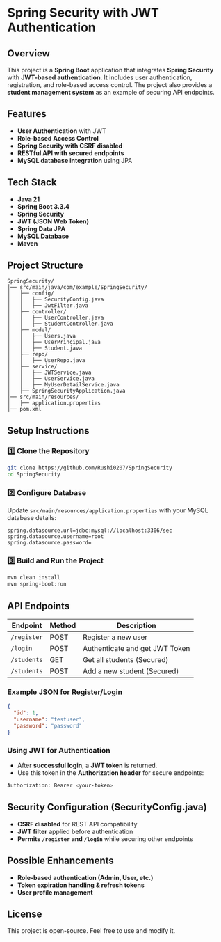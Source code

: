 # Spring Security with JWT Authentication

## Overview
This project is a **Spring Boot** application that integrates **Spring Security** with **JWT-based authentication**. It includes user authentication, registration, and role-based access control. The project also provides a **student management system** as an example of securing API endpoints.

## Features
- **User Authentication** with JWT
- **Role-based Access Control**
- **Spring Security with CSRF disabled**
- **RESTful API with secured endpoints**
- **MySQL database integration** using JPA

## Tech Stack
- **Java 21**
- **Spring Boot 3.3.4**
- **Spring Security**
- **JWT (JSON Web Token)**
- **Spring Data JPA**
- **MySQL Database**
- **Maven**

## Project Structure
```
SpringSecurity/
│── src/main/java/com/example/SpringSecurity/
│   ├── config/
│   │   ├── SecurityConfig.java
│   │   ├── JwtFilter.java
│   ├── controller/
│   │   ├── UserController.java
│   │   ├── StudentController.java
│   ├── model/
│   │   ├── Users.java
│   │   ├── UserPrincipal.java
│   │   ├── Student.java
│   ├── repo/
│   │   ├── UserRepo.java
│   ├── service/
│   │   ├── JWTService.java
│   │   ├── UserService.java
│   │   ├── MyUserDetailService.java
│   ├── SpringSecurityApplication.java
│── src/main/resources/
│   ├── application.properties
│── pom.xml
```

## Setup Instructions
### 1️⃣ Clone the Repository
```sh
git clone https://github.com/Rushi0207/SpringSecurity
cd SpringSecurity
```

### 2️⃣ Configure Database
Update `src/main/resources/application.properties` with your MySQL database details:
```properties
spring.datasource.url=jdbc:mysql://localhost:3306/sec
spring.datasource.username=root
spring.datasource.password=
```

### 3️⃣ Build and Run the Project
```sh
mvn clean install
mvn spring-boot:run
```

## API Endpoints
| Endpoint        | Method | Description |
|---------------|--------|-------------|
| `/register`   | POST   | Register a new user |
| `/login`      | POST   | Authenticate and get JWT Token |
| `/students`   | GET    | Get all students (Secured) |
| `/students`   | POST   | Add a new student (Secured) |

### Example JSON for Register/Login
```json
{
  "id": 1,
  "username": "testuser",
  "password": "password"
}
```

### Using JWT for Authentication
- After **successful login**, a **JWT token** is returned.
- Use this token in the **Authorization header** for secure endpoints:
```sh
Authorization: Bearer <your-token>
```

## Security Configuration (SecurityConfig.java)
- **CSRF disabled** for REST API compatibility
- **JWT filter** applied before authentication
- **Permits `/register` and `/login`** while securing other endpoints

## Possible Enhancements
- **Role-based authentication (Admin, User, etc.)**
- **Token expiration handling & refresh tokens**
- **User profile management**

## License
This project is open-source. Feel free to use and modify it.

